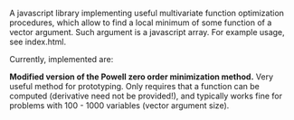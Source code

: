 A javascript library implementing useful multivariate function optimization procedures, which allow to find a local minimum of some function of a vector argument. Such argument is a javascript array. For example usage, see index.html.

Currently, implemented are:

**Modified version of the Powell zero order minimization method.** Very useful method for prototyping. Only requires that a function can be computed (derivative need not be provided!), and typically works fine for problems with 100 - 1000 variables (vector argument size). 